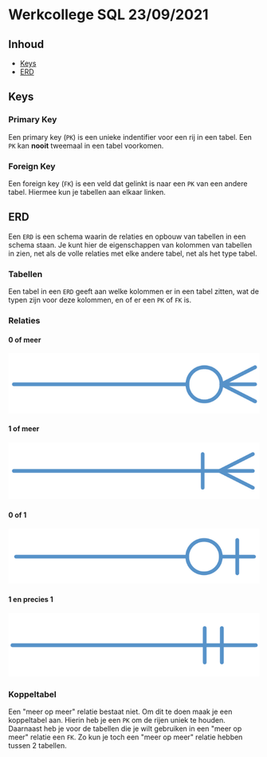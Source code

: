 # Werkcollege SQL 23/09/2021

## Inhoud

- [Keys](#Keys)
- [ERD](#ERD)

## Keys

### Primary Key

Een primary key (`PK`) is een unieke indentifier voor een rij in een tabel. Een `PK` kan **nooit** tweemaal in een tabel voorkomen.

### Foreign Key

Een foreign key (`FK`) is een veld dat gelinkt is naar een `PK` van een andere tabel. Hiermee kun je tabellen aan elkaar linken.

## ERD

Een `ERD` is een schema waarin de relaties en opbouw van tabellen in een schema staan. Je kunt hier de eigenschappen van kolommen van tabellen in zien, net als de volle relaties met elke andere tabel, net als het type tabel.

### Tabellen

Een tabel in een `ERD` geeft aan welke kolommen er in een tabel zitten, wat de typen zijn voor deze kolommen, en of er een `PK` of `FK` is.

### Relaties

#### 0 of meer

![0-more](../../assets/sql/2021-09-23/0-more.png)

#### 1 of meer

![1-more](../../assets/sql/2021-09-23/1-more.png)

#### 0 of 1

![0-1](../../assets/sql/2021-09-23/0-1.png)

#### 1 en precies 1

![1-1](../../assets/sql/2021-09-23/1-1.png)

### Koppeltabel

Een "meer op meer" relatie bestaat niet. Om dit te doen maak je een koppeltabel aan. Hierin heb je een `PK` om de rijen uniek te houden. Daarnaast heb je voor de tabellen die je wilt gebruiken in een "meer op meer" relatie een `FK`. Zo kun je toch een "meer op meer" relatie hebben tussen 2 tabellen.
